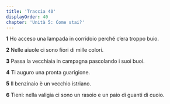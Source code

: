 ```yaml
---
title: 'Traccia 40'
displayOrder: 40
chapter: 'Unità 5: Come stai?'
---
```


**1** Ho acceso una lampada in corridoio perché c’era troppo buio.

**2** Nelle aiuole ci sono fiori di mille colori.

**3** Passa la vecchiaia in campagna pascolando i suoi buoi.

**4** Ti auguro una pronta guarigione.

**5** Il benzinaio è un vecchio istriano.

**6** Tieni: nella valigia ci sono un rasoio e un paio di guanti di cuoio.
